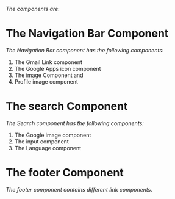 
*The components are*:
# The Navigation Bar Component
 _The Navigation Bar component has the following components:_
 1. The Gmail Link component
 2. The Google Apps icon component
 3. The image Component and 
 4. Profile image component
# The search Component
_The Search component has the following components:_
 1. The Google image component
 2. The input component
 3. The Language component
# The footer Component
_The footer component contains different link components._
 
